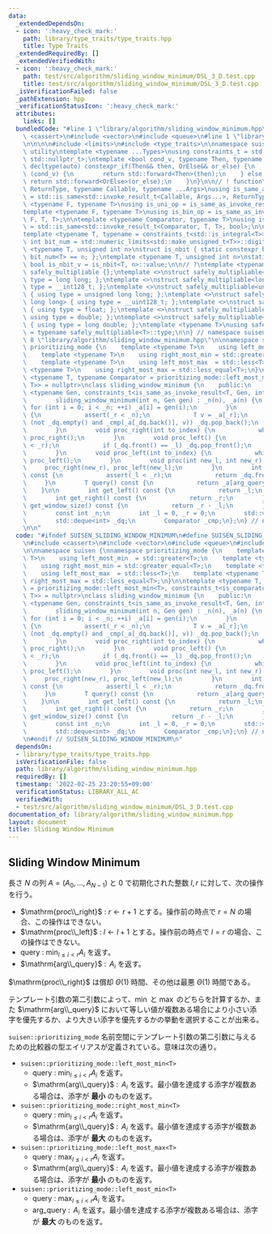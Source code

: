 ```yaml
---
data:
  _extendedDependsOn:
  - icon: ':heavy_check_mark:'
    path: library/type_traits/type_traits.hpp
    title: Type Traits
  _extendedRequiredBy: []
  _extendedVerifiedWith:
  - icon: ':heavy_check_mark:'
    path: test/src/algorithm/sliding_window_minimum/DSL_3_D.test.cpp
    title: test/src/algorithm/sliding_window_minimum/DSL_3_D.test.cpp
  _isVerificationFailed: false
  _pathExtension: hpp
  _verificationStatusIcon: ':heavy_check_mark:'
  attributes:
    links: []
  bundledCode: "#line 1 \"library/algorithm/sliding_window_minimum.hpp\"\n\n\n\n#include\
    \ <cassert>\n#include <vector>\n#include <queue>\n#line 1 \"library/type_traits/type_traits.hpp\"\
    \n\n\n\n#include <limits>\n#include <type_traits>\n\nnamespace suisen {\n// !\
    \ utility\ntemplate <typename ...Types>\nusing constraints_t = std::enable_if_t<std::conjunction_v<Types...>,\
    \ std::nullptr_t>;\ntemplate <bool cond_v, typename Then, typename OrElse>\nconstexpr\
    \ decltype(auto) constexpr_if(Then&& then, OrElse&& or_else) {\n    if constexpr\
    \ (cond_v) {\n        return std::forward<Then>(then);\n    } else {\n       \
    \ return std::forward<OrElse>(or_else);\n    }\n}\n\n// ! function\ntemplate <typename\
    \ ReturnType, typename Callable, typename ...Args>\nusing is_same_as_invoke_result\
    \ = std::is_same<std::invoke_result_t<Callable, Args...>, ReturnType>;\ntemplate\
    \ <typename F, typename T>\nusing is_uni_op = is_same_as_invoke_result<T, F, T>;\n\
    template <typename F, typename T>\nusing is_bin_op = is_same_as_invoke_result<T,\
    \ F, T, T>;\n\ntemplate <typename Comparator, typename T>\nusing is_comparator\
    \ = std::is_same<std::invoke_result_t<Comparator, T, T>, bool>;\n\n// ! integral\n\
    template <typename T, typename = constraints_t<std::is_integral<T>>>\nconstexpr\
    \ int bit_num = std::numeric_limits<std::make_unsigned_t<T>>::digits;\ntemplate\
    \ <typename T, unsigned int n>\nstruct is_nbit { static constexpr bool value =\
    \ bit_num<T> == n; };\ntemplate <typename T, unsigned int n>\nstatic constexpr\
    \ bool is_nbit_v = is_nbit<T, n>::value;\n\n// ?\ntemplate <typename T>\nstruct\
    \ safely_multipliable {};\ntemplate <>\nstruct safely_multipliable<int> { using\
    \ type = long long; };\ntemplate <>\nstruct safely_multipliable<long long> { using\
    \ type = __int128_t; };\ntemplate <>\nstruct safely_multipliable<unsigned int>\
    \ { using type = unsigned long long; };\ntemplate <>\nstruct safely_multipliable<unsigned\
    \ long long> { using type = __uint128_t; };\ntemplate <>\nstruct safely_multipliable<float>\
    \ { using type = float; };\ntemplate <>\nstruct safely_multipliable<double> {\
    \ using type = double; };\ntemplate <>\nstruct safely_multipliable<long double>\
    \ { using type = long double; };\ntemplate <typename T>\nusing safely_multipliable_t\
    \ = typename safely_multipliable<T>::type;\n\n} // namespace suisen\n\n\n#line\
    \ 8 \"library/algorithm/sliding_window_minimum.hpp\"\n\nnamespace suisen {\nnamespace\
    \ prioritizing_mode {\n    template <typename T>\n    using left_most_min  = std::greater<T>;\n\
    \    template <typename T>\n    using right_most_min = std::greater_equal<T>;\n\
    \    template <typename T>\n    using left_most_max  = std::less<T>;\n    template\
    \ <typename T>\n    using right_most_max = std::less_equal<T>;\n}\n\ntemplate\
    \ <typename T, typename Comparator = prioritizing_mode::left_most_min<T>, constraints_t<is_comparator<Comparator,\
    \ T>> = nullptr>\nclass sliding_window_minimum {\n    public:\n        template\
    \ <typename Gen, constraints_t<is_same_as_invoke_result<T, Gen, int>> = nullptr>\n\
    \        sliding_window_minimum(int n, Gen gen) : _n(n), _a(n) {\n           \
    \ for (int i = 0; i < _n; ++i) _a[i] = gen(i);\n        }\n        void proc_right()\
    \ {\n            assert(_r < _n);\n            T v = _a[_r];\n            while\
    \ (not _dq.empty() and _cmp(_a[_dq.back()], v)) _dq.pop_back();\n            _dq.push_back(_r++);\n\
    \        }\n        void proc_right(int to_index) {\n            while (_r < to_index)\
    \ proc_right();\n        }\n        void proc_left() {\n            assert(_l\
    \ < _r);\n            if (_dq.front() == _l) _dq.pop_front();\n            ++_l;\n\
    \        }\n        void proc_left(int to_index) {\n            while (_l < to_index)\
    \ proc_left();\n        }\n        void proc(int new_l, int new_r) {\n       \
    \     proc_right(new_r), proc_left(new_l);\n        }\n        int arg_query()\
    \ const {\n            assert(_l < _r);\n            return _dq.front();\n   \
    \     }\n        T query() const {\n            return _a[arg_query()];\n    \
    \    }\n\n        int get_left() const {\n            return _l;\n        }\n\
    \        int get_right() const {\n            return _r;\n        }\n        int\
    \ get_window_size() const {\n            return _r - _l;\n        }\n    private:\n\
    \        const int _n;\n        int _l = 0, _r = 0;\n        std::vector<T> _a;\n\
    \        std::deque<int> _dq;\n        Comparator _cmp;\n};\n} // namespace suisen\n\
    \n\n"
  code: "#ifndef SUISEN_SLIDING_WINDOW_MINIMUM\n#define SUISEN_SLIDING_WINDOW_MINIMUM\n\
    \n#include <cassert>\n#include <vector>\n#include <queue>\n#include \"library/type_traits/type_traits.hpp\"\
    \n\nnamespace suisen {\nnamespace prioritizing_mode {\n    template <typename\
    \ T>\n    using left_most_min  = std::greater<T>;\n    template <typename T>\n\
    \    using right_most_min = std::greater_equal<T>;\n    template <typename T>\n\
    \    using left_most_max  = std::less<T>;\n    template <typename T>\n    using\
    \ right_most_max = std::less_equal<T>;\n}\n\ntemplate <typename T, typename Comparator\
    \ = prioritizing_mode::left_most_min<T>, constraints_t<is_comparator<Comparator,\
    \ T>> = nullptr>\nclass sliding_window_minimum {\n    public:\n        template\
    \ <typename Gen, constraints_t<is_same_as_invoke_result<T, Gen, int>> = nullptr>\n\
    \        sliding_window_minimum(int n, Gen gen) : _n(n), _a(n) {\n           \
    \ for (int i = 0; i < _n; ++i) _a[i] = gen(i);\n        }\n        void proc_right()\
    \ {\n            assert(_r < _n);\n            T v = _a[_r];\n            while\
    \ (not _dq.empty() and _cmp(_a[_dq.back()], v)) _dq.pop_back();\n            _dq.push_back(_r++);\n\
    \        }\n        void proc_right(int to_index) {\n            while (_r < to_index)\
    \ proc_right();\n        }\n        void proc_left() {\n            assert(_l\
    \ < _r);\n            if (_dq.front() == _l) _dq.pop_front();\n            ++_l;\n\
    \        }\n        void proc_left(int to_index) {\n            while (_l < to_index)\
    \ proc_left();\n        }\n        void proc(int new_l, int new_r) {\n       \
    \     proc_right(new_r), proc_left(new_l);\n        }\n        int arg_query()\
    \ const {\n            assert(_l < _r);\n            return _dq.front();\n   \
    \     }\n        T query() const {\n            return _a[arg_query()];\n    \
    \    }\n\n        int get_left() const {\n            return _l;\n        }\n\
    \        int get_right() const {\n            return _r;\n        }\n        int\
    \ get_window_size() const {\n            return _r - _l;\n        }\n    private:\n\
    \        const int _n;\n        int _l = 0, _r = 0;\n        std::vector<T> _a;\n\
    \        std::deque<int> _dq;\n        Comparator _cmp;\n};\n} // namespace suisen\n\
    \n#endif // SUISEN_SLIDING_WINDOW_MINIMUM\n"
  dependsOn:
  - library/type_traits/type_traits.hpp
  isVerificationFile: false
  path: library/algorithm/sliding_window_minimum.hpp
  requiredBy: []
  timestamp: '2022-02-25 23:20:55+09:00'
  verificationStatus: LIBRARY_ALL_AC
  verifiedWith:
  - test/src/algorithm/sliding_window_minimum/DSL_3_D.test.cpp
documentation_of: library/algorithm/sliding_window_minimum.hpp
layout: document
title: Sliding Window Minimum
---
```

## Sliding Window Minimum

長さ $N$ の列 $A=(A_0,\ldots, A_{N-1})$ と $0$ で初期化された整数 $l,r$ に対して、次の操作を行う。

- $\mathrm{proc\\_right}$ : $r\leftarrow r + 1$ とする。操作前の時点で $r=N$ の場合、この操作はできない。
- $\mathrm{proc\\_left}$ : $l\leftarrow l + 1$ とする。操作前の時点で $l=r$ の場合、この操作はできない。
- $\mathrm{query}$ : $\displaystyle \min _ {l\leq i\lt r} A _ i$ を返す。
- $\mathrm{arg\\_query}$ : $\displaystyle \mathop{\underset{l\leq i\lt r}{\mathrm{arg}\min}} A _ i$ を返す。

$\mathrm{proc\\_right}$ は償却 $\Theta(1)$ 時間、その他は最悪 $\Theta(1)$ 時間である。

テンプレート引数の第二引数によって、$\min$ と $\max$ のどちらを計算するか、また $\mathrm{arg\\_query}$ において等しい値が複数ある場合により小さい添字を優先するか、より大きい添字を優先するかの挙動を選択することが出来る。

`suisen::prioritizing_mode` 名前空間にテンプレート引数の第二引数に与えるための比較器の型エイリアスが定義されている。意味は次の通り。

- `suisen::prioritizing_mode::left_most_min<T>`
  - $\mathrm{query}$ : $\displaystyle \min _ {l\leq i\lt r} A _ i$ を返す。
  - $\mathrm{arg\\_query}$ : $\displaystyle \mathop{\underset{l\leq i\lt r}{\mathrm{arg}\min}} A _ i$ を返す。最小値を達成する添字が複数ある場合は、添字が __最小__ のものを返す。
- `suisen::prioritizing_mode::right_most_min<T>`
  - $\mathrm{query}$ : $\displaystyle \min _ {l\leq i\lt r} A _ i$ を返す。
  - $\mathrm{arg\\_query}$ : $\displaystyle \mathop{\underset{l\leq i\lt r}{\mathrm{arg}\min}} A _ i$ を返す。最小値を達成する添字が複数ある場合は、添字が __最大__ のものを返す。
- `suisen::prioritizing_mode::left_most_max<T>`
  - $\mathrm{query}$ : $\displaystyle \max _ {l\leq i\lt r} A _ i$ を返す。
  - $\mathrm{arg\\_query}$ : $\displaystyle \mathop{\underset{l\leq i\lt r}{\mathrm{arg}\max}} A _ i$ を返す。最小値を達成する添字が複数ある場合は、添字が __最小__ のものを返す。
- `suisen::prioritizing_mode::left_most_min<T>`
  - $\mathrm{query}$ : $\displaystyle \max _ {l\leq i\lt r} A _ i$ を返す。
  - $\mathrm{arg\_query}$ : $\displaystyle \mathop{\underset{l\leq i\lt r}{\mathrm{arg}\max}} A _ i$ を返す。最小値を達成する添字が複数ある場合は、添字が __最大__ のものを返す。
